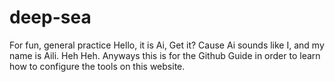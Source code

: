 # deep-sea
For fun, general practice
Hello, it is Ai,
Get it? Cause Ai sounds like I, and my name is Aili. Heh Heh. Anyways this is for the Github Guide in order to learn how to configure the tools on this website. 
